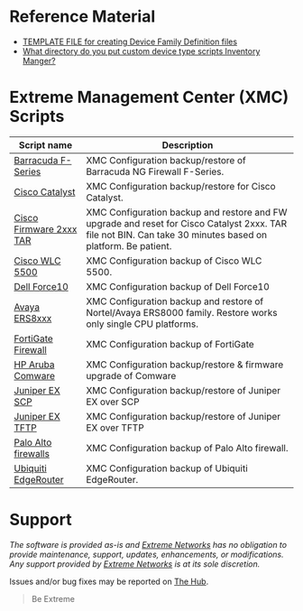 # Reference Material
* [TEMPLATE FILE for creating Device Family Definition files](script_template.txt)
* [What directory do you put custom device type scripts Inventory Manger?](https://gtacknowledge.extremenetworks.com/articles/Q_A/What-directory-do-you-put-custom-device-type-scripts-Inventory-Manger)


# Extreme Management Center (XMC) Scripts
| Script name   | Description   |
| ------------- | ------------- |
|[Barracuda F-Series](Barracuda-SCP.txt)|XMC Configuration backup/restore of Barracuda NG Firewall F-Series.|
|[Cisco Catalyst](CiscoCatalyst-withRestore-TFTP.txt)|XMC Configuration backup/restore for Cisco Catalyst.|
|[Cisco Firmware 2xxx TAR](CiscoCatalyst2xxx_firmware_from_tar.txt)|XMC Configuration backup and restore and FW upgrade and reset for Cisco Catalyst 2xxx. TAR file not BIN. Can take 30 minutes based on platform. Be patient.|
|[Cisco WLC 5500](Cisco_WLC_5500)|XMC Configuration backup of Cisco WLC 5500.|
|[Dell Force10](dell-force10)|XMC Configuration backup of Dell Force10|
|[Avaya ERS8xxx](ERS8K-TFTP-BACKUP.txt)|XMC Configuration backup and restore of Nortel/Avaya ERS8000 family. Restore works only single CPU platforms.|
|[FortiGate Firewall](FortiGate)|XMC Configuration backup of FortiGate|
|[HP Aruba Comware](Hewlett_Packard_Comware-TFTP)|XMC Configuration backup/restore & firmware upgrade of Comware|
|[Juniper EX SCP](juniper_EX-SCP)|XMC Configuration backup/restore of Juniper EX over SCP|
|[Juniper EX TFTP](juniper_EX-TFTP)|XMC Configuration backup/restore of Juniper EX over TFTP|
|[Palo Alto firewalls](Palo_Alto_SCP_Script)|XMC Configuration backup of Palo Alto firewall.|
|[Ubiquiti EdgeRouter](EdgOS)|XMC Configuration backup of Ubiquiti EdgeRouter.|

# Support
_The software is provided as-is and [Extreme Networks](http://www.extremenetworks.com/) has no obligation to provide maintenance, support, updates, enhancements, or modifications. Any support provided by [Extreme Networks](http://www.extremenetworks.com/) is at its sole discretion._

Issues and/or bug fixes may be reported on [The Hub](https://community.extremenetworks.com/extreme).
>Be Extreme
